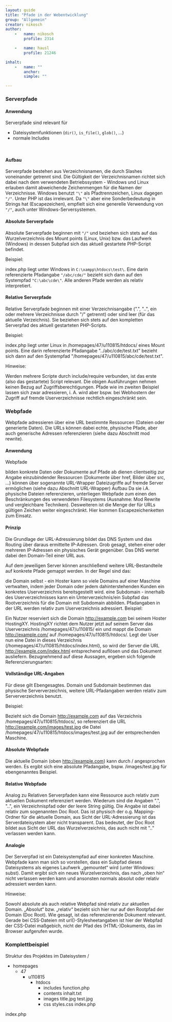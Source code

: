 ```yaml
---
layout: guide
title: "Pfade in der Webentwicklung"
group: "Allgemein"
creator: nikosch
author:
    -   name: nikosch
        profile: 2314

    -   name: hausl
        profile: 21246

inhalt:
    -   name: ""
        anchor: 
        simple: ""

---
```


### Serverpfade

#### Anwendung 

Serverpfade sind relevant für 

- Dateisystemfunktionen (`dir()`, `is_file()`, `glob()`, ...) 
- normale Includes
<br>


#### Aufbau
 
Serverpfade bestehen aus Verzeichnisnamen, die durch Slashes voneinander getrennt sind. Die Gültigkeit der Verzeichnisnamen richtet sich dabei nach dem verwendeten Betriebssystem - Windows und Linux erlauben damit abweichende Zeichenmengen für die Namen der Verzeichnisse. Windows benutzt `"\"` als Pfadtrennzeichen, Linux dagegen `"/"`. Unter PHP ist das irrelevant. Da `"\"` aber eine Sonderbedeutung in Strings hat (Escapezeichen), empfielt sich eine generelle Verwendung von `"/"`, auch unter Windows-Serversystemen. 

#### Absolute Serverpfade
 
Absolute Serverpfade beginnen mit `"/"` und beziehen sich stets auf das Wurzelverzeichnis des Mount points (Linux, Unix) bzw. das Laufwerk (Windows) in dessen Subpfad sich das aktuell gestartete PHP-Script befindet. 

Beispiel: 

index.php liegt unter Windows in `C:\xampp\htdocs\test\`. 
Eine darin referenzierte Pfadangabe `"/abc/cde/"` bezieht sich dann auf den Systempfad `"C:\abc\cde\"`. 
Alle anderen Pfade werden als relativ interpretiert. 

#### Relative Serverpfade
 
Relative Serverpfade beginnen mit einer Verzeichnisangabe (".", "..", ein oder mehrere Verzeichnisse durch "/" getrennt) oder sind leer (für das aktuelle Verzeichnis). Sie beziehen sich stets auf den kompletten Serverpfad des aktuell gestarteten PHP-Scripts. 

Beispiel: 

index.php liegt unter Linux in /homepages/47/u110815/htdocs/ eines Mount points. 
Eine darin referenzierte Pfadangabe "../abc/cde/test.txt" bezieht sich dann auf den Systempfad "/homepages/47/u110815/abc/cde/test.txt". 

Hinweise: 

Werden mehrere Scripte durch include/require verbunden, ist das erste (also das gestartete) Script relevant. 
Die obigen Ausführungen nehmen keinen Bezug auf Zugriffsberechtigungen. Pfade wie im zweiten Beispiel lassen sich zwar adressieren, i. A. wird aber bspw. bei Webhostern der Zugriff auf fremde Userverzeichnisse rechtlich eingeschränkt sein. 



### Webpfade
 
Webpfade adressieren über eine URL bestimmte Ressourcen (Dateien oder generierte Daten). Die URLs können dabei echte, physische Pfade, aber auch generische Adressen referenzieren (siehe dazu Abschnitt mod rewrite). 


#### Anwendung
 
Webpfade 

bilden konkrete Daten oder Dokumente auf Pfade ab 
dienen clientseitig zur Angabe einzubindender Ressourcen (Dokumente über href, Bilder über src, …) 
können über sogenannte URL-Wrapper Dateizugriffe auf fremde Server ermöglichen (siehe dazu Abschnitt URL-Wrapper) 
Aufbau 
Da sie i.A. physische Dateien referenzieren, unterliegen Webpfade zum einen den Beschränkungen des verwendeten Filesystems (Ausnahme: Mod Rewrite und vergleichbare Techniken). Desweiteren ist die Menge der für URLs gültigen Zeichen weiter eingeschränkt. Hier kommen Escapezeichenketten zum Einsatz. 


#### Prinzip
 
Die Grundlage der URL-Adressierung bildet das DNS System und das Routing über daraus ermittelte IP-Adressen. Grob gesagt, stehen einer oder mehreren IP-Adressen ein physisches Gerät gegenüber. Das DNS wertet dabei den Domain-Teil einer URL aus. 

Auf dem jeweiligen Server können anschließend weitere URL-Bestandteile auf konkrete Pfade gemappt werden. In der Regel sind das: 

die Domain selbst - ein Hoster kann so viele Domains auf einer Maschine vertwalten, indem jeder Domain oder jedem dahinterstehenden Kunden ein konkretes Userverzeichnis bereitsgestellt wird. 
eine Subdomain - innerhalb des Userverzeichnisses kann ein Unterverzeichnis/ein Subpfad das Rootverzeichnis für die Domain mit Subdomain abbilden. 
Pfadangaben in der URL werden relativ zum Userverzeichnis adressiert. 
Beispiel: 

Ein Nutzer reserviert sich die Domain http://example.com bei seinem Hoster HostingXY. HostingXY richtet dem Nutzer jetzt auf seinem Server das Userverzeichnis /homepages/47/u110815/ ein und mappt die Domain http://example.com/ auf /homepages/47/u110815/htdocs/. 
Legt der User nun eine Datei in dieses Verzeichnis (/homepages/47/u110815/htdocs/index.html), so wird der Server die URL http://example.com/index.html entsprechend auflösen und das Dokument ausliefern. 
Bezugnehmend auf diese Aussagen, ergeben sich folgende Referenzierungsarten: 


#### Vollständige URL-Angaben
 
Für diese gilt Ebengesagtes. Domain und Subdomain bestimmen das physische Serververzeichnis, weitere URL-Pfadangaben werden relativ zum Serververzeichnis benutzt. 

Beispiel: 

Bezieht sich die Domain http://example.com auf das Verzeichnis /homepages/47/u110815/htdocs/, so referenziert die URL http://example.com/images/test.jpg die Datei /homepages/47/u110815/htdocs/images/test.jpg auf der entsprechenden Maschine. 


#### Absolute Webpfade
 
Die aktuelle Domain (oben http://example.com) kann durch / angesprochen werden. Es ergibt sich eine absolute Pfadangabe, bspw. /images/test.jpg für ebengenanntes Beispiel. 


#### Relative Webpfade
 
Analog zu Relativen Serverpfaden kann eine Ressource auch relativ zum aktuellen Dokument referenziert werden. Wiederum sind die Angaben ".", "..", ein Verzeichnispfad oder der leere String gültig. Die Angabe ist dabei relativ zum sogenannten Doc Root. Das ist physisch der o.g. Mapping-Ordner für die aktuelle Domain, aus Sicht der URL-Adressierung ist das Serverdateisystem aber nicht transparent. Das bedeutet, der Doc Root bildet aus Sicht der URL das Wurzelverzeichnis, das auch nicht mit ".." verlassen werden kann. 

#### Analogie
 
Der Serverpfad ist ein Dateisystempfad auf einer konkreten Maschine. Webpfade kann man sich so vorstellen, dass ein Subpfad dieses Dateisystems als eigenes Laufwerk „gemountet“ wird (unter Windows: subst). Damit ergibt sich ein neues Wurzelverzeichnis, das nach „oben hin“ nicht verlassen werden kann und ansonsten normals absolut oder relativ adressiert werden kann. 


Hinweise: 

Sowohl absolute als auch relative Webpfad sind relativ zur aktuellen Domain. „Absolut“ bzw. „relativ“ bezieht sich hier nur auf den Rootpfad der Domain (Doc Root). 
Wie gesagt, ist das referenzierende Dokument relevant. Gerade bei CSS-Dateien mit url()-Stylesheetangaben ist hier der Webpfad der CSS-Datei maßgebich, nicht der Pfad des (HTML-)Dokuments, das im Browser aufgerufen wurde. 

### Komplettbeispiel
 
Struktur des Projektes im Dateisystem
/
+ homepages
  + 47
    + u110815
      + htdocs
        + includes
            function.php
        + contents
            inhalt.txt
        + images
            title.jpg
            test.jpg
        + css
            styles.css
          index.php

index.php
 <?php
 
 // absoluter Serverpfad als Konstante
 define('PATH_PROJECT' , '/homepages/47/u110815/htdocs/');
 
 
 // relativer Serverpfad
 require('includes/function.php'); 
 
 ?><html>
 <head>
   <title />
   <!-- absoluter Webpfad -->
   <link rel="stylesheet" href="/css/styles.css">
 </head>
 <body>
 
   <div id="logo"></div>
   <?php echo getContent ('inhalt.txt'); ?>
 
 </body>
 </html>function.php
 <?php
 
 function getContent ($file)
   {
   // absoluter Serverpfad
   $path= PATH_PROJECT . 'contents/' . $file;
 
   return(file_get_contents($path));
   }styles.css
 #logo {
   width :100px;
   height:100px;
 
   background-image:url(../images/test.jpg); /* relativer Webpfad */
 }inhalt.txt
 <h1>Dies ist ein Text</h1>
 <p>
   <!-- Webpfad mit vollständiger URL -->
   <img src="http://example.com/images/title.jpg" /> 
 
   Dies ist ein Text.
 </p>


### Sichtbarkeit
 
Als logische Konsequenz aus den obigen Aussagen zum DocRoot ergibt sich, dass jenseits des DocRoots abgelegte Dateien nicht öffentlich über den Webserver erreichbar sind. Serverseitig (bspw. durch PHP) kann dagegen frei auf solche Dateien zugegriffen werden, die entspr. Userrechte vorausgesetzt. 

„Jenseits des Docroot“ bezeichnet alle Pfade, die oberhalb oder parallel zum DocRoot (und selbst nicht als DocRoot gemappt sind). 

+ homepages
  + 47
    + u110815
      + htdocs
        + includes
            unsicher
        unsicher
      + more
          + misc
            sicher
          sicher
        sicher

Eine alternative Zugriffssicherung wird in der Praxis durch Einsatz einer .htaccess-Datei erreicht.


### Besonderheiten

#### mod rewrite

#### URL-Wrapper

#### (Dateisystem)-Links
 

